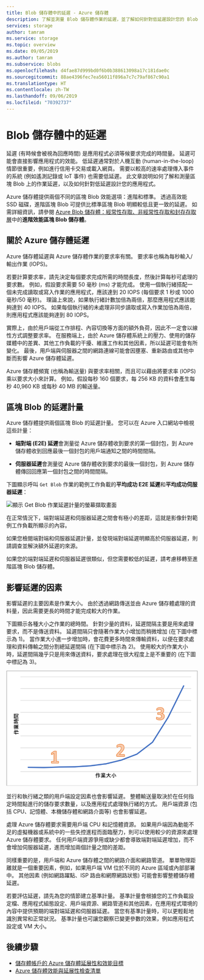 ```yaml
---
title: Blob 儲存體中的延遲 - Azure 儲存體
description: 了解並測量 Blob 儲存體作業的延遲，並了解如何針對低延遲設計您的 Blob 儲存體應用程式。
services: storage
author: tamram
ms.service: storage
ms.topic: overview
ms.date: 09/05/2019
ms.author: tamram
ms.subservice: blobs
ms.openlocfilehash: d4fae87d999bd0f6b0b388613098a17c181dae0c
ms.sourcegitcommit: 88ae4396fec7ea56011f896a7c7c79af867c90a1
ms.translationtype: HT
ms.contentlocale: zh-TW
ms.lasthandoff: 09/06/2019
ms.locfileid: "70392737"
---
```

# <a name="latency-in-blob-storage"></a>Blob 儲存體中的延遲

延遲 (有時候會被視為回應時間) 是應用程式必須等候要求完成的時間量。 延遲可能會直接影響應用程式的效能。 低延遲通常對於人機互動 \(human-in-the-loop\) 情節很重要，例如進行信用卡交易或載入網頁。 需要以較高的速率處理傳入事件的系統 (例如遙測記錄或 IoT 事件) 也需要低延遲。 此文章說明如何了解和測量區塊 Blob 上的作業延遲，以及如何針對低延遲設計您的應用程式。

Azure 儲存體提供兩個不同的區塊 Blob 效能選項：進階和標準。 透過高效能 SSD 磁碟，進階區塊 Blob 可提供比標準區塊 Blob 明顯較低且更一致的延遲。 如需詳細資訊，請參閱 [Azure Blob 儲存體：經常性存取、非經常性存取和封存存取層](storage-blob-storage-tiers.md)中的**進階效能區塊 Blob 儲存體**。

## <a name="about-azure-storage-latency"></a>關於 Azure 儲存體延遲

Azure 儲存體延遲與 Azure 儲存體作業的要求率有關。 要求率也稱為每秒輸入/輸出作業 (IOPS)。

若要計算要求率，請先決定每個要求完成所需的時間長度，然後計算每秒可處理的要求數。 例如，假設要求需要 50 毫秒 (ms) 才能完成。 使用一個執行緒搭配一個未完成讀取或寫入作業的應用程式，應該達到 20 IOPS (每個要求 1 秒或 1000 毫秒/50 毫秒)。 理論上來說，如果執行緒計數加倍為兩倍，那麼應用程式應該能夠達到 40 IOPS。 如果每個執行緒的未處理非同步讀取或寫入作業加倍為兩倍，則應用程式應該能夠達到 80 IOPS。

實際上，由於用戶端從工作排程、內容切換等方面的額外負荷，因此不一定會以線性方式調整要求率。 在服務端上，由於 Azure 儲存體系統上的壓力、使用的儲存媒體中的差異、其他工作負載的干擾、維護工作和其他因素，所以延遲可能會有所變化。 最後，用戶端與伺服器之間的網路連線可能會因壅塞、重新路由或其他中斷而影響 Azure 儲存體延遲。

Azure 儲存體頻寬 (也稱為輸送量) 與要求率相關，而且可以藉由將要求率 (IOPS) 乘以要求大小來計算。 例如，假設每秒 160 個要求，每 256 KB 的資料會產生每秒 40,960 KB 或每秒 40 MB 的輸送量。

## <a name="latency-metrics-for-block-blobs"></a>區塊 Blob 的延遲計量

Azure 儲存體提供兩個區塊 Blob 的延遲計量。 您可以在 Azure 入口網站中檢視這些計量：

- **端對端 (E2E) 延遲**會測量從 Azure 儲存體收到要求的第一個封包，到 Azure 儲存體收到回應最後一個封包的用戶端通知之間的時間間隔。

- **伺服器延遲**會測量從 Azure 儲存體收到要求的最後一個封包，到 Azure 儲存體傳回回應第一個封包之間的時間間隔。

下圖顯示呼叫 `Get Blob` 作業的範例工作負載的**平均成功 E2E 延遲**和**平均成功伺服器延遲**：

![顯示 Get Blob 作業延遲計量的螢幕擷取畫面](media/storage-blobs-latency/latency-metrics-get-blob.png)

在正常情況下，端對端延遲和伺服器延遲之間會有極小的差距，這就是影像針對範例工作負載所顯示的內容。

如果您檢閱端對端和伺服器延遲計量，並發現端對端延遲明顯高於伺服器延遲，則請調查並解決額外延遲的來源。

如果您的端對端延遲和伺服器延遲很類似，但您需要較低的延遲，請考慮移轉至進階區塊 Blob 儲存體。

## <a name="factors-influencing-latency"></a>影響延遲的因素

影響延遲的主要因素是作業大小。 由於透過網路傳送並由 Azure 儲存體處理的資料量，因此需要更長的時間才能完成較大的作業。

下圖顯示各種大小之作業的總時間。 針對少量的資料，延遲間隔主要是用來處理要求，而不是傳送資料。 延遲間隔只會隨著作業大小增加而稍微增加 (在下圖中標示為 1)。 當作業大小進一步增加時，會花費更多時間來傳輸資料，以便在要求處理和資料傳輸之間分割總延遲間隔 (在下圖中標示為 2)。 使用較大的作業大小時，延遲間隔幾乎只是用來傳送資料，要求處理在很大程度上是不重要的 (在下圖中標記為 3)。

![顯示總作業時間 (依作業大小) 的螢幕擷取畫面](media/storage-blobs-latency/operation-time-size-chart.png)

並行和執行緒之類的用戶端設定因素也會影響延遲。 整體輸送量取決於在任何指定時間點進行的儲存要求數量，以及應用程式處理執行緒的方式。 用戶端資源 (包括 CPU、記憶體、本機儲存體和網路介面等) 也會影響延遲。

處理 Azure 儲存體要求需要用戶端 CPU 和記憶體資源。 如果用戶端因為動能不足的虛擬機器或系統中的一些失控進程而面臨壓力，則可以使用較少的資源來處理 Azure 儲存體要求。 任何用戶端資源爭用或缺少都會導致端對端延遲增加，而不會增加伺服器延遲，進而增加兩個計量之間的差距。

同樣重要的是，用戶端和 Azure 儲存體之間的網路介面和網路管道。 單單物理距離就是一個重要因素，例如，如果用戶端 VM 位於不同的 Azure 區域或內部部署中。 其他因素 (例如網路躍點、ISP 路由和網際網路狀態) 可能會影響整體儲存體延遲。

若要評估延遲，請先為您的情節建立基準計量。 基準計量會根據您的工作負載設定檔、應用程式組態設定、用戶端資源、網路管道和其他因素，在應用程式環境的內容中提供預期的端對端延遲和伺服器延遲。 當您有基準計量時，可以更輕鬆地識別異常和正常狀況。 基準計量也可讓您觀察已變更參數的效果，例如應用程式設定或 VM 大小。

## <a name="next-steps"></a>後續步驟

- [儲存體帳戶的 Azure 儲存體延展性和效能目標](../common/storage-scalability-targets.md)
- [Azure 儲存體效能與延展性檢查清單](../common/storage-performance-checklist.md)
